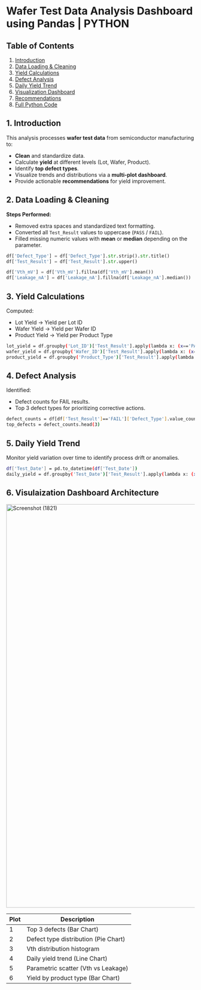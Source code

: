 # Wafer Test Data Analysis Dashboard using Pandas | PYTHON

## Table of Contents 
1. [Introduction](#introduction)
2. [Data Loading & Cleaning](#data-loading--cleaning)
3. [Yield Calculations](#yield-calculations)
4. [Defect Analysis](#defect-analysis)
5. [Daily Yield Trend](#daily-yield-trend)
6. [Visualization Dashboard](#visualization-dashboard)
7. [Recommendations](#recommendations)
8. [Full Python Code](#full-python-code)

## 1. Introduction
This analysis processes **wafer test data** from semiconductor manufacturing to:
- **Clean** and standardize data.
- Calculate **yield** at different levels (Lot, Wafer, Product).
- Identify **top defect types**.
- Visualize trends and distributions via a **multi-plot dashboard**.
- Provide actionable **recommendations** for yield improvement.

## 2. Data Loading & Cleaning

**Steps Performed:**
- Removed extra spaces and standardized text formatting.
- Converted all `Test_Result` values to uppercase (`PASS` / `FAIL`).
- Filled missing numeric values with **mean** or **median** depending on the parameter.

```python
df['Defect_Type'] = df['Defect_Type'].str.strip().str.title()
df['Test_Result'] = df['Test_Result'].str.upper()

df['Vth_mV'] = df['Vth_mV'].fillna(df['Vth_mV'].mean())
df['Leakage_nA'] = df['Leakage_nA'].fillna(df['Leakage_nA'].median())
```

## 3. Yield Calculations

Computed:
- Lot Yield → Yield per Lot ID
- Wafer Yield → Yield per Wafer ID
- Product Yield → Yield per Product Type

```bash
lot_yield = df.groupby('Lot_ID')['Test_Result'].apply(lambda x: (x=='PASS').mean() * 100)
wafer_yield = df.groupby('Wafer_ID')['Test_Result'].apply(lambda x: (x=='PASS').mean() * 100)
product_yield = df.groupby('Product_Type')['Test_Result'].apply(lambda x: (x=='PASS').mean() * 100)
```
## 4. Defect Analysis

Identified:
- Defect counts for FAIL results.
- Top 3 defect types for prioritizing corrective actions.

```bash
defect_counts = df[df['Test_Result']=='FAIL']['Defect_Type'].value_counts()
top_defects = defect_counts.head(3)
```

## 5. Daily Yield Trend

Monitor yield variation over time to identify process drift or anomalies.

```bash
df['Test_Date'] = pd.to_datetime(df['Test_Date'])
daily_yield = df.groupby('Test_Date')['Test_Result'].apply(lambda x: (x=='PASS').mean()*100)
```

## 6. Visulaization Dashboard Architecture

<img width="1920" height="1080" alt="Screenshot (1821)" src="https://github.com/user-attachments/assets/59063f3b-3e00-434a-a08f-129911e392d2" />

| Plot | Description                          |
| ---- | ------------------------------------ |
| 1  | Top 3 defects (Bar Chart)            |
| 2  | Defect type distribution (Pie Chart) |
| 3  | Vth distribution histogram           |
| 4  | Daily yield trend (Line Chart)       |
| 5  | Parametric scatter (Vth vs Leakage)  |
| 6  | Yield by product type (Bar Chart)    |




























